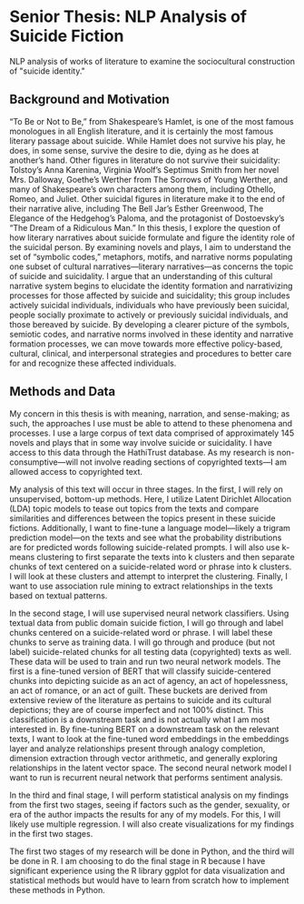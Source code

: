 # Senior Thesis: NLP Analysis of Suicide Fiction
NLP analysis of works of literature to examine the sociocultural construction of "suicide identity."

## Background and Motivation

“To Be or Not to Be,” from Shakespeare’s Hamlet, is one of the most famous monologues in all English literature, and it is certainly the most famous literary passage about suicide. While Hamlet does not survive his play, he does, in some sense, survive the desire to die, dying as he does at another’s hand. Other figures in literature do not survive their suicidality: Tolstoy’s Anna Karenina, Virginia Woolf’s Septimus Smith from her novel Mrs. Dalloway, Goethe’s Werther from The Sorrows of Young Werther, and many of Shakespeare’s own characters among them, including Othello, Romeo, and Juliet. Other suicidal figures in literature make it to the end of their narrative alive, including The Bell Jar’s Esther Greenwood, The Elegance of the Hedgehog’s Paloma, and the protagonist of Dostoevsky’s “The Dream of a Ridiculous Man.” In this thesis, I explore the question of how literary narratives about suicide formulate and figure the identity role of the suicidal person. By examining novels and plays, I aim to understand the set of “symbolic codes,” metaphors, motifs, and narrative norms populating one subset of cultural narratives—literary narratives—as concerns the topic of suicide and suicidality. I argue that an understanding of this cultural narrative system begins to elucidate the identity formation and narrativizing processes for those affected by suicide and suicidality; this group includes actively suicidal individuals, individuals who have previously been suicidal, people socially proximate to actively or previously suicidal individuals, and those bereaved by suicide. By developing a clearer picture of the symbols, semiotic codes, and narrative norms involved in these identity and narrative formation processes, we can move towards more effective policy-based, cultural, clinical, and interpersonal strategies and procedures to better care for and recognize these affected individuals.

## Methods and Data
My concern in this thesis is with meaning, narration, and sense-making; as such, the approaches I use must be able to attend to these phenomena and processes. I use a large corpus of text data comprised of approximately 145 novels and plays that in some way involve suicide or suicidality. I have access to this data through the HathiTrust database. As my research is non-consumptive—will not involve reading sections of copyrighted texts—I am allowed access to copyrighted text.

My analysis of this text will occur in three stages. In the first, I will rely on unsupervised, bottom-up methods. Here, I utilize Latent Dirichlet Allocation (LDA) topic models to tease out topics from the texts and compare similarities and differences between the topics present in these suicide fictions. Additionally, I want to fine-tune a language model—likely a trigram prediction model—on the texts and see what the probability distributions are for predicted words following suicide-related prompts. I will also use k-means clustering to first separate the texts into k clusters and then separate chunks of text centered on a suicide-related word or phrase into k clusters. I will look at these clusters and attempt to interpret the clustering. Finally, I want to use association rule mining to extract relationships in the texts based on textual patterns.

In the second stage, I will use supervised neural network classifiers. Using textual data from public domain suicide fiction, I will go through and label chunks centered on a suicide-related word or phrase. I will label these chunks to serve as training data. I will go through and produce (but not label) suicide-related chunks for all testing data (copyrighted) texts as well. These data will be used to train and run two neural network models. The first is a fine-tuned version of BERT that will classify suicide-centered chunks into depicting suicide as an act of agency, an act of hopelessness, an act of romance, or an act of guilt. These buckets are derived from extensive review of the literature as pertains to suicide and its cultural depictions; they are of course imperfect and not 100% distinct. This classification is a downstream task and is not actually what I am most interested in. By fine-tuning BERT on a downstream task on the relevant texts, I want to look at the fine-tuned word embeddings in the embeddings layer and analyze relationships present through analogy completion, dimension extraction through vector arithmetic, and generally exploring relationships in the latent vector space. The second neural network model I want to run is recurrent neural network that performs sentiment analysis.

In the third and final stage, I will perform statistical analysis on my findings from the first two stages, seeing if factors such as the gender, sexuality, or era of the author impacts the results for any of my models. For this, I will likely use multiple regression. I will also create visualizations for my findings in the first two stages.

The first two stages of my research will be done in Python, and the third will be done in R. I am choosing to do the final stage in R because I have significant experience using the R library ggplot for data visualization and statistical methods but would have to learn from scratch how to implement these methods in Python.
